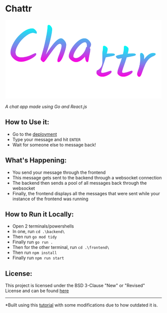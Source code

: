 # Chattr

![Chattr Logo](./frontend/src/components/Header/chattr_logo_v5.png)

*A chat app made using Go and React.js*


## How to Use it:
- Go to the [deployment](https://go-and-react-website.vercel.app/)
- Type your message and hit `ENTER`
- Wait for someone else to message back!

## What's Happening:
- You send your message through the frontend
- This message gets sent to the backend through a websocket connection
- The backend then sends a pool of all messages back through the websocket
- Finally, the frontend displays all the messages that were sent while your instance of the frontend was running

## How to Run it Locally:
- Open 2 terminals/powershells
- In one, run `cd .\backend\`
- Then run `go mod tidy`
- Finally run `go run .`
- Then for the other terminal, run `cd .\frontend\`
- Then run `npm install`
- Finally run `npm run start`

## License:
This project is licensed under the BSD 3-Clause "New" or "Revised" License and can be found [here](LICENSE)

___

*Built using this [tutorial](https://tutorialedge.net/projects/chat-system-in-go-and-react/) with some modifications due to how outdated it is.
